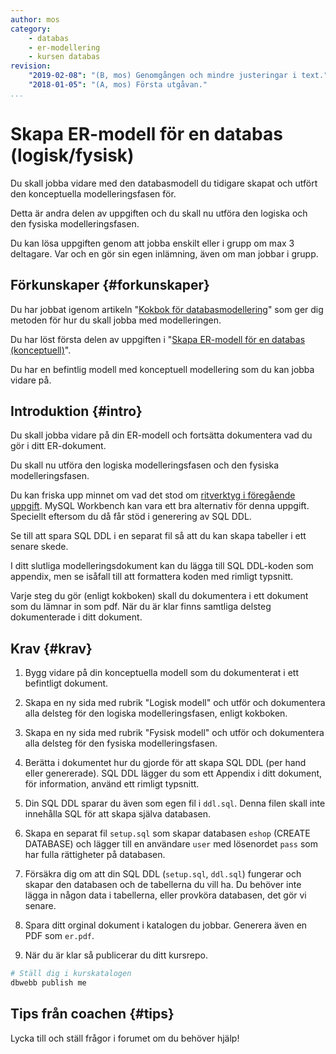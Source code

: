 ```yaml
---
author: mos
category:
    - databas
    - er-modellering
    - kursen databas
revision:
    "2019-02-08": "(B, mos) Genomgången och mindre justeringar i text."
    "2018-01-05": "(A, mos) Första utgåvan."
...
```

Skapa ER-modell för en databas (logisk/fysisk)
==================================

Du skall jobba vidare med den databasmodell du tidigare skapat och utfört den konceptuella modelleringsfasen för.

Detta är andra delen av uppgiften och du skall nu utföra den logiska och den fysiska modelleringsfasen.

Du kan lösa uppgiften genom att jobba enskilt eller i grupp om max 3 deltagare. Var och en gör sin egen inlämning, även om man jobbar i grupp.

<!--more-->



Förkunskaper {#forkunskaper}
-----------------------

Du har jobbat igenom artikeln "[Kokbok för databasmodellering](kunskap/kokbok-for-databasmodellering)" som ger dig metoden för hur du skall jobba med modelleringen.

Du har löst första delen av uppgiften i "[Skapa ER-modell för en databas (konceptuell)](uppgift/skapa-er-modell-for-en-databas-konceptuell)".

Du har en befintlig modell med konceptuell modellering som du kan jobba vidare på.



Introduktion {#intro}
-----------------------

Du skall jobba vidare på din ER-modell och fortsätta dokumentera vad du gör i ditt ER-dokument.

Du skall nu utföra den logiska modelleringsfasen och den fysiska modelleringsfasen.

Du kan friska upp minnet om vad det stod om [ritverktyg i föregående uppgift](uppgift/skapa-er-modell-for-en-databas-konceptuell#ritverktyg). MySQL Workbench kan vara ett bra alternativ för denna uppgift. Speciellt eftersom du då får stöd i generering av SQL DDL.

Se till att spara SQL DDL i en separat fil så att du kan skapa tabeller i ett senare skede.

I ditt slutliga modelleringsdokument kan du lägga till SQL DDL-koden som appendix, men se isåfall till att formattera koden med rimligt typsnitt.

Varje steg du gör (enligt kokboken) skall du dokumentera i ett dokument som du lämnar in som pdf. När du är klar finns samtliga delsteg dokumenterade i ditt dokument.



Krav {#krav}
-----------------------

1. Bygg vidare på din konceptuella modell som du dokumenterat i ett befintligt dokument.

1. Skapa en ny sida med rubrik "Logisk modell" och utför och dokumentera alla delsteg för den logiska modelleringsfasen, enligt kokboken.

1. Skapa en ny sida med rubrik "Fysisk modell" och utför och dokumentera alla delsteg för den fysiska modelleringsfasen.

1. Berätta i dokumentet hur du gjorde för att skapa SQL DDL (per hand eller genererade). SQL DDL lägger du som ett Appendix i ditt dokument, för information, använd ett rimligt typsnitt.

1. Din SQL DDL sparar du även som egen fil i `ddl.sql`. Denna filen skall inte innehålla SQL för att skapa själva databasen.

1. Skapa en separat fil `setup.sql` som skapar databasen `eshop` (CREATE DATABASE) och lägger till en användare `user` med lösenordet `pass` som har fulla rättigheter på databasen.

1. Försäkra dig om att din SQL DDL (`setup.sql`, `ddl.sql`) fungerar och skapar den databasen och de tabellerna du vill ha. Du behöver inte lägga in någon data i tabellerna, eller provköra databasen, det gör vi senare.

1. Spara ditt orginal dokument i katalogen du jobbar. Generera även en PDF som `er.pdf`.

1. När du är klar så publicerar du ditt kursrepo.

```bash
# Ställ dig i kurskatalogen
dbwebb publish me
```



Tips från coachen {#tips}
-----------------------

Lycka till och ställ frågor i forumet om du behöver hjälp!
